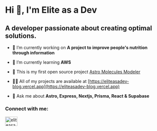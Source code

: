 # Hi 👋, I'm Elite as a Dev

## A developer passionate about creating optimal solutions.

- 🔭 I’m currently working on **A project to improve people's nutrition through information**

- 🌱 I’m currently learning **AWS**

- 🤝 This is my first open source project [Astro Molecules Modeler](https://github.com/eliteasadev/astro-molecules-modeler)

- 👨‍💻 All of my projects are available at [https://eliteasadev-blog.vercel.app](https://eliteasadev-blog.vercel.app)

- 💬 Ask me about **Astro, Express, Nextjs, Prisma, React & Supabase**

### Connect with me:

<p align="left">
<a href="https://linkedin.com/in/eliteasadev" target="blank"><img align="center" src="https://raw.githubusercontent.com/rahuldkjain/github-profile-readme-generator/master/src/images/icons/Social/linked-in-alt.svg" alt="eliteasadev" height="30" width="40" /></a>
</p>
